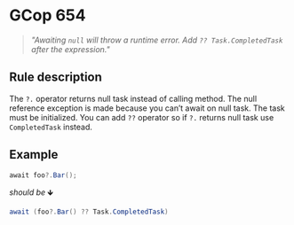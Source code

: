 ﻿# GCop 654

> *"Awaiting `null` will throw a runtime error. Add `?? Task.CompletedTask` after the expression."*

## Rule description

The `?.` operator returns null task instead of calling method. The null reference exception is made because you can’t await on null task. The task must be initialized. You can add `??` operator so if `?.` returns null task use `CompletedTask` instead.
## Example

```csharp
await foo?.Bar();
```

*should be* 🡻

```csharp
await (foo?.Bar() ?? Task.CompletedTask)
```